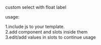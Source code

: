 custom select with float label

usage:

1.include js to your template.
<br>
2.add component and slots inside them
<br>
3.edit/add values in slots to continue usage

